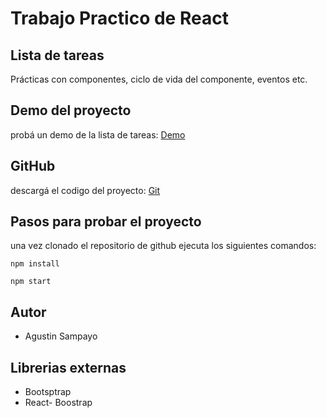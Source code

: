 # Trabajo Practico de React

## Lista de tareas

Prácticas con componentes, ciclo de vida del componente, eventos etc.

## Demo del proyecto

probá un demo de la lista de tareas:
[Demo](https://super-jalebi-7e69c4.netlify.app)

## GitHub

descargá el codigo del proyecto:
[Git](https://github.com/agustines82/ListaTareas)

## Pasos para probar el proyecto

una vez clonado el repositorio de github ejecuta los siguientes comandos:

`npm install`

`npm start`

## Autor

-   Agustin Sampayo

## Librerias externas

-   Bootsptrap
-   React- Boostrap
